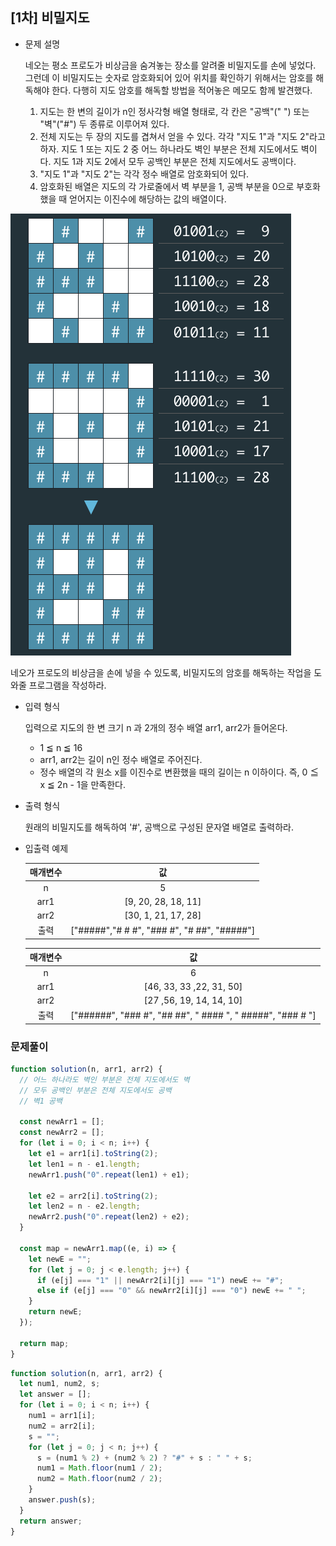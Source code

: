 ## [1차] 비밀지도

- 문제 설명

  네오는 평소 프로도가 비상금을 숨겨놓는 장소를 알려줄 비밀지도를 손에 넣었다. 그런데 이 비밀지도는 숫자로 암호화되어 있어 위치를 확인하기 위해서는 암호를 해독해야 한다. 다행히 지도 암호를 해독할 방법을 적어놓은 메모도 함께 발견했다.

  1. 지도는 한 변의 길이가 n인 정사각형 배열 형태로, 각 칸은 "공백"(" ") 또는 "벽"("#") 두 종류로 이루어져 있다.
  2. 전체 지도는 두 장의 지도를 겹쳐서 얻을 수 있다. 각각 "지도 1"과 "지도 2"라고 하자. 지도 1 또는 지도 2 중 어느 하나라도 벽인 부분은 전체 지도에서도 벽이다. 지도 1과 지도 2에서 모두 공백인 부분은 전체 지도에서도 공백이다.
  3. "지도 1"과 "지도 2"는 각각 정수 배열로 암호화되어 있다.
  4. 암호화된 배열은 지도의 각 가로줄에서 벽 부분을 1, 공백 부분을 0으로 부호화했을 때 얻어지는 이진수에 해당하는 값의 배열이다.

![](./img/secret.png)

네오가 프로도의 비상금을 손에 넣을 수 있도록, 비밀지도의 암호를 해독하는 작업을 도와줄 프로그램을 작성하라.

- 입력 형식

  입력으로 지도의 한 변 크기 n 과 2개의 정수 배열 arr1, arr2가 들어온다.

  - 1 ≦ n ≦ 16
  - arr1, arr2는 길이 n인 정수 배열로 주어진다.
  - 정수 배열의 각 원소 x를 이진수로 변환했을 때의 길이는 n 이하이다. 즉, 0 ≦ x ≦ 2n - 1을 만족한다.

- 출력 형식

  원래의 비밀지도를 해독하여 '#', 공백으로 구성된 문자열 배열로 출력하라.

- 입출력 예제

  | 매개변수 |                     값                      |
  | :------: | :-----------------------------------------: |
  |    n     |                      5                      |
  |   arr1   |             [9, 20, 28, 18, 11]             |
  |   arr2   |             [30, 1, 21, 17, 28]             |
  |   출력   | ["#####","# # #", "### #", "# ##", "#####"] |

  | 매개변수 |                             값                             |
  | :------: | :--------------------------------------------------------: |
  |    n     |                             6                              |
  |   arr1   |                  [46, 33, 33 ,22, 31, 50]                  |
  |   arr2   |                  [27 ,56, 19, 14, 14, 10]                  |
  |   출력   | ["######", "### #", "## ##", " #### ", " #####", "### # "] |

### 문제풀이

```jsx
function solution(n, arr1, arr2) {
  // 어느 하나라도 벽인 부분은 전체 지도에서도 벽
  // 모두 공백인 부분은 전체 지도에서도 공백
  // 벽1 공백

  const newArr1 = [];
  const newArr2 = [];
  for (let i = 0; i < n; i++) {
    let e1 = arr1[i].toString(2);
    let len1 = n - e1.length;
    newArr1.push("0".repeat(len1) + e1);

    let e2 = arr2[i].toString(2);
    let len2 = n - e2.length;
    newArr2.push("0".repeat(len2) + e2);
  }

  const map = newArr1.map((e, i) => {
    let newE = "";
    for (let j = 0; j < e.length; j++) {
      if (e[j] === "1" || newArr2[i][j] === "1") newE += "#";
      else if (e[j] === "0" && newArr2[i][j] === "0") newE += " ";
    }
    return newE;
  });

  return map;
}
```

```jsx
function solution(n, arr1, arr2) {
  let num1, num2, s;
  let answer = [];
  for (let i = 0; i < n; i++) {
    num1 = arr1[i];
    num2 = arr2[i];
    s = "";
    for (let j = 0; j < n; j++) {
      s = (num1 % 2) + (num2 % 2) ? "#" + s : " " + s;
      num1 = Math.floor(num1 / 2);
      num2 = Math.floor(num2 / 2);
    }
    answer.push(s);
  }
  return answer;
}
```
